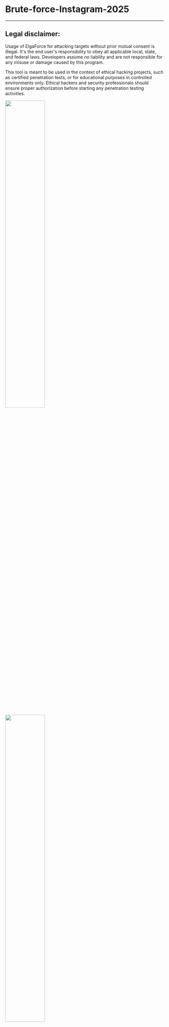 # Brute-force-Instagram-2025


---

## Legal disclaimer:

Usage of ElgaForce for attacking targets without prior mutual consent is illegal. It's the end user's responsibility to obey all applicable local, state, and federal laws. Developers assume no liability and are not responsible for any misuse or damage caused by this program. 

This tool is meant to be used in the context of ethical hacking projects, such as certified penetration tests, or for educational purposes in controlled environments only. Ethical hackers and security professionals should ensure proper authorization before starting any penetration testing activities.

<img src="https://media.tenor.com/bLXVJaboy9gAAAAM/hacking-hacker.gif" width="50%"></img> <img src="https://d.top4top.io/p_29867h9wz1.png" width="50%"></img>

---

## Getting Started

1. ```git clone https://github.com/LOKALiniz/Brute-force-Instagram.git```
2. ```pip3 install -r requirements.txt```
3. ```cd Brute-force-Instagram```
4. ```python3 elgaforce.py```

## Proxy Support

- **Integration with Bright Data proxies** for secure and anonymous requests. Learn more about Bright Data proxies and how to set them up: [Bright Data Official Website](https://brightdata.com/).
- **Option to configure and use your own proxies** during brute-force attacks. To learn more about configuring proxies with Python, visit the [Requests Proxy Documentation](https://docs.python-requests.org/en/latest/user/advanced/#proxies).

## SSL Certificate Support

- Includes SSL certificate integration for secure proxy communication.
- Ensure the required SSL.crt file is present in the project directory.

## Proxy Setup and Usage Install the Bright Data SSL Certificate:

1. ```Download the Bright Data SSL certificate.```
2. ```Save it as SSL.crt in the project directory.```

## Enable Proxy:

- When running the script, select ```yes``` when prompted to use Bright Data proxies.

### How to Run

1. Execute the script:
   ```bash
   python3 elgaforce.py
   ```
2. Provide the following inputs:
   
- Username: Target Instagram username.
- Password List File: Path to the file containing potential passwords.
- Proxy Use: Choose whether to enable the Bright Data proxy.

## Brute Force Execution

- The script will attempt to log in using each password in the provided list
- Results will be logged, and successful attempts will be saved to a file.


## A Kali Linux operating system. We recommend :
- Kali Linux 2 or Kali 2016.1 rolling 
- Cyborg
- Parrot 
- BackTrack 
- Backbox  
- Android - Trimix
- Iphone - ish 

## BUG ? 
- Please Submit new issue 
- Contact me
- Hey ? do you want ask about all my tools ? you can join me in [Telegram](https://T.me/flaah999)

 ## Download and Clone
 > Download: Click [Here](https://github.com/0xfff0800/Brute-force-Instagram-2025/archive/master.zip) (Brute-force-Instagram-2025.zip)
 
